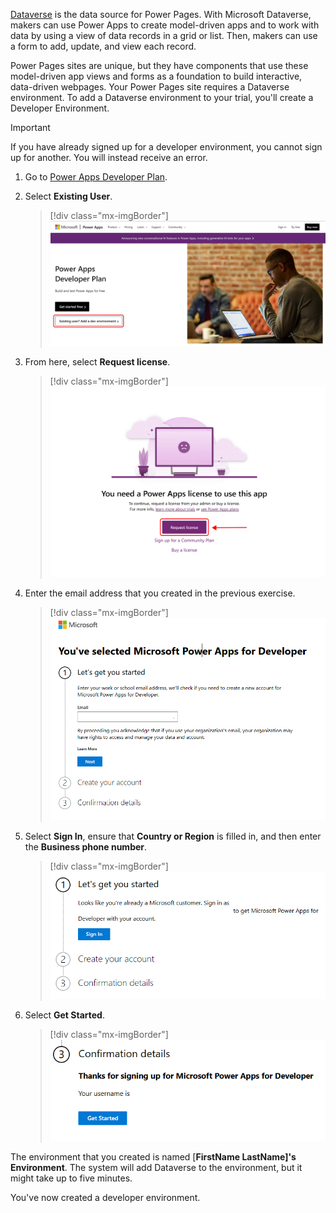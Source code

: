 [Dataverse](/power-apps/maker/data-platform/data-platform-intro) is the data source for Power Pages. With Microsoft Dataverse, makers can use Power Apps to create model-driven apps and to work with data by using a view of data records in a grid or list. Then, makers can use a form to add, update, and view each record.

Power Pages sites are unique, but they have components that use these model-driven app views and forms as a foundation to build interactive, data-driven webpages. Your Power Pages site requires a Dataverse environment. To add a Dataverse environment to your trial, you'll create a Developer Environment.

> [!IMPORTANT]
> If you have already signed up for a developer environment, you cannot sign up for another. You will instead receive an error.

1. Go to [Power Apps Developer Plan](https://aka.ms/PowerAppsDevPlan/?azure-portal=true).

1. Select **Existing User**.

   > [!div class="mx-imgBorder"] 
   > [![Screenshot of the Power Apps Developer Plan Landing Page.](../media/developer-landing.png)](../media/developer-landing.png#lightbox)

1. From here, select **Request license**.

   > [!div class="mx-imgBorder"] 
   > [![Screenshot of the request license button.](../media/request-license.png)](../media/request-license.png#lightbox)

1. Enter the email address that you created in the previous exercise.

   > [!div class="mx-imgBorder"] 
   > [![Screenshot of the You've selected Microsoft Power Apps for Developer page.](../media/same-email.png)](../media/same-email.png#lightbox)

1. Select **Sign In**, ensure that **Country or Region** is filled in, and then enter the **Business phone number**.

   > [!div class="mx-imgBorder"] 
   > [![Screenshot of the Let's get you started step, showing the Sign In button.](../media/sign-in.png)](../media/sign-in.png#lightbox)

1. Select **Get Started**.

   > [!div class="mx-imgBorder"] 
   > [![Screenshot of the Confirmation details showing the Get started button.](../media/start.png)](../media/start.png#lightbox)

The environment that you created is named [**FirstName LastName]'s Environment**. The system will add Dataverse to the environment, but it might take up to five minutes.

You've now created a developer environment.